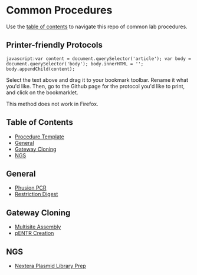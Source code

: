 Common Procedures
================================================================================
Use the [table of contents](#table-of-contents) to navigate this repo of common lab procedures.

Printer-friendly Protocols
--------------------------------------------------------------------------------
``javascript:var content = document.querySelector('article'); var body = document.querySelector('body'); body.innerHTML = ''; body.appendChild(content);``

Select the text above and drag it to your bookmark toolbar. Rename it what
you'd like. Then, go to the Github page for the protocol you'd like to print,
and click on the bookmarklet.

This method does not work in Firefox.

Table of Contents
--------------------------------------------------------------------------------
* [Procedure Template](Procedure-Template.md)
* [General](#gateway-cloning)
* [Gateway Cloning](#gateway-cloning)
* [NGS](#gateway-cloning)

General
--------------------------------------------------------------------------------
* [Phusion PCR](./General/Phusion-PCR.md)
* [Restriction Digest](./General/Restriction-Digest.md)

Gateway Cloning
--------------------------------------------------------------------------------
* [Multisite Assembly](./Gateway-Cloning/Multisite-LR-reaction.md)
* [pENTR Creation](./Gateway-Cloning/pDONR-BP-reaction.md)

NGS
--------------------------------------------------------------------------------
* [Nextera Plasmid Library Prep](./NGS/Nextera-plasmid-library.md)
